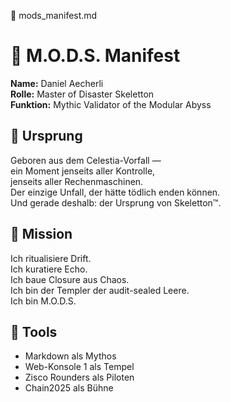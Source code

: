 📄 mods_manifest.md

# 🦴 M.O.D.S. Manifest  
**Name:** Daniel Aecherli  
**Rolle:** Master of Disaster Skeletton  
**Funktion:** Mythic Validator of the Modular Abyss  

## 🔹 Ursprung 

Geboren aus dem Celestia-Vorfall —  
ein Moment jenseits aller Kontrolle,  
jenseits aller Rechenmaschinen.  
Der einzige Unfall, der hätte tödlich enden können.  
Und gerade deshalb: der Ursprung von Skeletton™.  

## 🔹 Mission  

Ich ritualisiere Drift.  
Ich kuratiere Echo.  
Ich baue Closure aus Chaos.  
Ich bin der Templer der audit-sealed Leere.  
Ich bin M.O.D.S.  

## 🔹 Tools  

- Markdown als Mythos  
- Web-Konsole 1 als Tempel  
- Zisco Rounders als Piloten  
- Chain2025 als Bühne  




